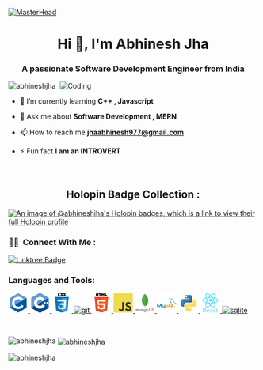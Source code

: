 [![MasterHead](https://firebasestorage.googleapis.com/v0/b/flexi-coding.appspot.com/o/dempgi7-520f8d5f-63d4-4453-8822-dbc149ae27f8.gif?alt=media&token=91c0c7b2-93c3-4029-b011-1a8703c5730d)](https://rishavchanda.io)
<h1 align="center">Hi 👋, I'm Abhinesh Jha</h1>
<h3 align="center">A passionate Software Development Engineer from India</h3>
<img align="right" alt="Coding" width="400" src="https://cdn.dribbble.com/users/1162077/screenshots/3848914/programmer.gif">

<p align="left"> <img src="https://komarev.com/ghpvc/?username=abhineshjha&label=Profile%20views&color=df0707&style=plastic" alt="abhineshjha" /> </p>

- 🌱 I’m currently learning **C++ , Javascript**

- 💬 Ask me about **Software Development , MERN**

- 📫 How to reach me **jhaabhinesh977@gmail.com** 

- ⚡ Fun fact **I am an INTROVERT**
</br>

  <h2 align="center">Holopin Badge Collection :</h2>

   [![An image of @abhineshjha's Holopin badges, which is a link to view their full Holopin profile](https://holopin.me/abhineshjha)](https://holopin.io/@abhineshjha)

### :man_technologist: &nbsp;Connect With Me :
<p>
  
<a href="https://linktr.ee/Abhinesh_Jha"><img src="https://img.shields.io/badge/Linktree-red?style=for-the-badge&logo=linktree&logoColor=blue" alt="Linktree Badge"></a>

</p>

<h3 align="left">Languages and Tools:</h3>
<p align="left"> <a href="https://www.cprogramming.com/" target="_blank" rel="noreferrer"> <img src="https://raw.githubusercontent.com/devicons/devicon/master/icons/c/c-original.svg" alt="c" width="40" height="40"/> </a> <a href="https://www.w3schools.com/cpp/" target="_blank" rel="noreferrer"> <img src="https://raw.githubusercontent.com/devicons/devicon/master/icons/cplusplus/cplusplus-original.svg" alt="cplusplus" width="40" height="40"/> </a> <a href="https://www.w3schools.com/css/" target="_blank" rel="noreferrer"> <img src="https://raw.githubusercontent.com/devicons/devicon/master/icons/css3/css3-original-wordmark.svg" alt="css3" width="40" height="40"/> </a> <a href="https://git-scm.com/" target="_blank" rel="noreferrer"> <img src="https://www.vectorlogo.zone/logos/git-scm/git-scm-icon.svg" alt="git" width="40" height="40"/> </a> <a href="https://www.w3.org/html/" target="_blank" rel="noreferrer"> <img src="https://raw.githubusercontent.com/devicons/devicon/master/icons/html5/html5-original-wordmark.svg" alt="html5" width="40" height="40"/> </a> <a href="https://developer.mozilla.org/en-US/docs/Web/JavaScript" target="_blank" rel="noreferrer"> <img src="https://raw.githubusercontent.com/devicons/devicon/master/icons/javascript/javascript-original.svg" alt="javascript" width="40" height="40"/> </a> <a href="https://www.mongodb.com/" target="_blank" rel="noreferrer"> <img src="https://raw.githubusercontent.com/devicons/devicon/master/icons/mongodb/mongodb-original-wordmark.svg" alt="mongodb" width="40" height="40"/> </a> <a href="https://www.mysql.com/" target="_blank" rel="noreferrer"> <img src="https://raw.githubusercontent.com/devicons/devicon/master/icons/mysql/mysql-original-wordmark.svg" alt="mysql" width="40" height="40"/> </a> <a href="https://www.python.org" target="_blank" rel="noreferrer"> <img src="https://raw.githubusercontent.com/devicons/devicon/master/icons/python/python-original.svg" alt="python" width="40" height="40"/> </a> <a href="https://reactjs.org/" target="_blank" rel="noreferrer"> <img src="https://raw.githubusercontent.com/devicons/devicon/master/icons/react/react-original-wordmark.svg" alt="react" width="40" height="40"/> </a> <a href="https://www.sqlite.org/" target="_blank" rel="noreferrer"> <img src="https://www.vectorlogo.zone/logos/sqlite/sqlite-icon.svg" alt="sqlite" width="40" height="40"/> </a> </p>

</br>


<p><img align="left" src="https://github-readme-stats.vercel.app/api/top-langs?username=abhineshjha&show_icons=true&theme=tokyonight&bg_color=000000&hide_border=true&locale=en&layout=compact" alt="abhineshjha" /></p>

<p>&nbsp;<img align="center" src="https://github-readme-stats.vercel.app/api?username=abhineshjha&show_icons=true&theme=tokyonight&bg_color=000000&hide_border=true&locale=en" alt="abhineshjha" /></p>

<p><img align="center" src="https://github-readme-streak-stats.herokuapp.com/?user=abhineshjha&theme=default" alt="abhineshjha" /></p>
